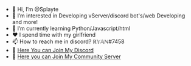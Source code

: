 - 👋 Hi, I’m @Splayte
- 👀 I’m interested in Developing vServer/discord bot's/web Developing and more!
- 🌱 I’m currently learning Python/Javascript/html
- ❤️ I spend time with my girlfriend 
- 📫 How to reach me in discord? ℝ𝕐𝔸ℕ#7458
- 📜 [Here You can Join My Discord](https://discord.gg/d2PVa9MYvg)
- 📜 [Here you can Join My Community Server](https://discord.gg/Vwk5zcuM2J)
<!---
Splayte/Splayte is a ✨ special ✨ repository because its `README.md` (this file) appears on your GitHub profile.
You can click the Preview link to take a look at your changes.
--->
